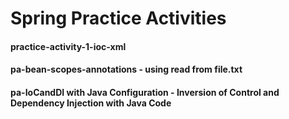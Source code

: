 # Spring Practice Activities  

#### practice-activity-1-ioc-xml
#### pa-bean-scopes-annotations - using read from file.txt
#### pa-IoCandDI with Java Configuration - Inversion of Control and Dependency Injection with Java Code
